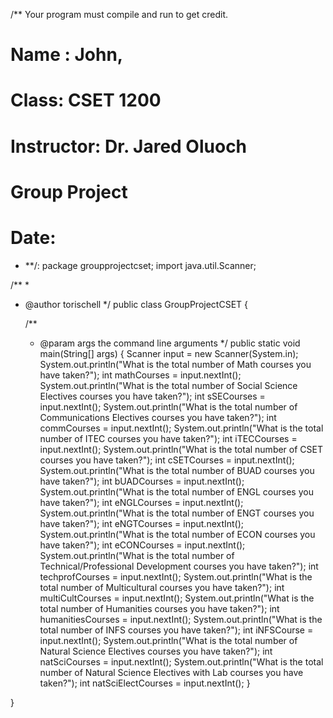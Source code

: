 /**	Your program must compile and run to get credit. 
 # Name : John,

# Class: CSET 1200

# Instructor: Dr. Jared Oluoch

# Group Project 

 # Date: 
 *  **/: 
package groupprojectcset;
import java.util.Scanner;

/**
 *
 * @author torischell
 */
public class GroupProjectCSET {


    /**
     * @param args the command line arguments
     */
    public static void main(String[] args) {
        Scanner input = new Scanner(System.in);
        System.out.println("What is the total number of Math courses you have taken?");
        int mathCourses = input.nextInt();
        System.out.println("What is the total number of Social Science Electives courses you have taken?");
        int sSECourses = input.nextInt();
        System.out.println("What is the total number of Communications Electives courses you have taken?");
        int commCourses = input.nextInt();
        System.out.println("What is the total number of ITEC courses you have taken?");
        int iTECCourses = input.nextInt();
        System.out.println("What is the total number of CSET courses you have taken?");
        int cSETCourses = input.nextInt();
        System.out.println("What is the total number of BUAD courses you have taken?");
        int bUADCourses = input.nextInt();
        System.out.println("What is the total number of ENGL courses you have taken?");
        int eNGLCourses = input.nextInt();
        System.out.println("What is the total number of ENGT courses you have taken?");
        int eNGTCourses = input.nextInt();
        System.out.println("What is the total number of ECON courses you have taken?");
        int eCONCourses = input.nextInt();
        System.out.println("What is the total number of Technical/Professional Development courses you have taken?");
        int techprofCourses = input.nextInt();
        System.out.println("What is the total number of Multicultural courses you have taken?");
        int multiCultCourses = input.nextInt();
        System.out.println("What is the total number of Humanities courses you have taken?");
        int humanitiesCourses = input.nextInt();
        System.out.println("What is the total number of INFS courses you have taken?");
        int iNFSCourse = input.nextInt();
        System.out.println("What is the total number of Natural Science Electives courses you have taken?");
        int natSciCourses = input.nextInt();
        System.out.println("What is the total number of Natural Science Electives with Lab courses you have taken?");
        int natSciElectCourses = input.nextInt();
    }
    
}
